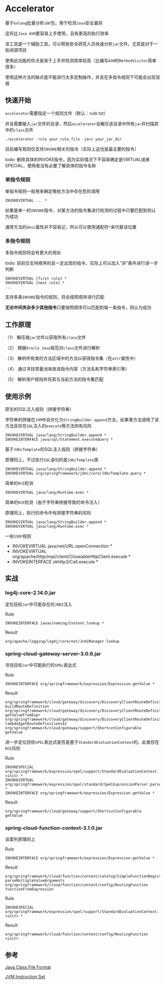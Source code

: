 # Accelerator

基于`Golang`批量分析Jar包，用于检测`Java`安全漏洞

这将比`Java ASM`更容易上手使用，且有更高的执行效率

该工具是一个辅助工具，可以帮助安全研究人员快速分析`jar`文件，尤其是对于一些闭源项目

使用此功能的优点是易于上手并检测效率较高（比编写`ASM`的`MethodVisitor`简单很多）

使用这种方法的缺点是不能进行太多定制操作，并且在多指令规则下可能会出现误报

## 快速开始

`accelerator`需要指定一个规则文件（默认：rule.txt）

并且需要输入`jar`文件的目录，然后`accelerator`会解压该目录中所有`jar`并扫描其中的`class`文件

```shell
./accelerator -rule your_rule_file -jars your_jar_dir
```

目前编写规则仅支持`INVOKE`相关的指令（实际上这也是最主要的指令）

todo: 删除具体的INVOKE指令，因为实际情况下不容易确定是VIRTUAL或者SPECIAL，使用者没有必要了解具体的指令名称

### 单指令规则

单指令规则一般用来确定哪些方法中存在危险调用

```text
INVOKEVIRTUAL ... *
```

如果是单一的`INVOKE`指令，对某方法的指令集进行检测的过程中只要匹配到则认为成功

通常方法的`desc`属性并不容易记，所以可以使用通配符`*`来代替该位置

### 多指令规则

多指令规则将会有更大的用处

todo: 目前仅支持顺序的且一定出现的指令，实际上可以加入“非”条件进行进一步判断

```text
INVOKEVIRTUAL [first rule] *
INVOKEVIRTUAL [next rule] *
...
```

支持多条`INVOKE`指令的规则，将会按照顺序进行匹配

**无论中间夹杂多少其他指令**只要按照顺序可以匹配到每一条指令，则认为成功

## 工作原理

（1） 解压缩`jar`文件以获取所有`class`文件

（2） 根据`Oracle Java`规范对`class`文件进行解析

（3） 解析所有类的方法区域中的方法以获得指令集（在`attr`属性中）

（4） 通过寻找常量池来改进指令内容（方法名和字符串索引等）

（5） 解析用户规则并将其与当前方法的指令集匹配

## 使用示例

原生的SQL注入规则（拼接字符串）

字符串的拼接在`JVM`中会优化为`StringBuilder.append`方法，如果某方法调用了该方法且存在`SQL`注入的`execute`等方法则有风险

```text
INVOKEVIRTUAL java/lang/StringBuilder.append *
INVOKEINTERFACE java/sql/Statement.executeQuery *
```

基于`JdbcTemplate`的SQL注入规则（拼接字符串）

原理同上，不过执行`SQL`语句的是`JdbcTemplate`类

```text
INVOKEVIRTUAL java/lang/StringBuilder.append *
INVOKEVIRTUAL org/springframework/jdbc/core/JdbcTemplate.query *
```

简单的`RCE`检测
```text
INVOKEVIRTUAL java/lang/Runtime.exec *
```

简单的`RCE`检测（由于字符串拼接导致的命令注入）

原理同上，执行的命令中有拼接字符串的风险

```text
INVOKEVIRTUAL java/lang/StringBuilder.append *
INVOKEVIRTUAL java/lang/Runtime.exec *
```

一些`SSRF`规则
- INVOKEVIRTUAL java/net/URL.openConnection *
- INVOKEVIRTUAL org/apache/http/impl/client/CloseableHttpClient.execute *
- INVOKEINTERFACE okhttp3/Call.execute *

## 实战

### log4j-core-2.14.0.jar

定位目标`Jar`中可能存在的`JNDI`注入

Rule
```text
INVOKEINTERFACE javax/naming/Context.lookup *
```

Result
```text
org/apache/logging/log4j/core/net/JndiManager lookup
```

### spring-cloud-gateway-server-3.0.6.jar

寻找目标`Jar`中可能执行的`SPEL`表达式

Rule
```text
INVOKEINTERFACE org/springframework/expression/Expression.getValue *
```

Result
```text
org/springframework/cloud/gateway/discovery/DiscoveryClientRouteDefinitionLocator buildRouteDefinition
org/springframework/cloud/gateway/discovery/DiscoveryClientRouteDefinitionLocator getValueFromExpr
org/springframework/cloud/gateway/discovery/DiscoveryClientRouteDefinitionLocator lambda$getRouteDefinitions$2
org/springframework/cloud/gateway/support/ShortcutConfigurable getValue
```

进一步定位目标`SPEL`表达式是否是基于`StandardEvaluationContext`的，此类存在`RCE`风险

Rule
```text
INVOKESPECIAL org/springframework/expression/spel/support/StandardEvaluationContext.<init> *
INVOKEVIRTUAL org/springframework/expression/spel/standard/SpelExpressionParser.parseExpression *
INVOKEINTERFACE org/springframework/expression/Expression.getValue *
```

Result
```text
org/springframework/cloud/gateway/support/ShortcutConfigurable getValue
```

### spring-cloud-function-context-3.1.0.jar

该案列原理同上

Rule
```text
INVOKEINTERFACE org/springframework/expression/Expression.getValue *
```

Result
```text
org/springframework/cloud/function/context/catalog/SimpleFunctionRegistry$FunctionInvocationWrapper parseMultipleValueArguments
org/springframework/cloud/function/context/config/RoutingFunction functionFromExpression
```

Rule
```text
INVOKESPECIAL org/springframework/expression/spel/support/StandardEvaluationContext.<init> *
```

Result
```text
org/springframework/cloud/function/context/config/RoutingFunction <init>
```

## 参考

[Java Class File Format](https://docs.oracle.com/javase/specs/jvms/se8/html/jvms-4.html)

[JVM Instruction Set](https://docs.oracle.com/javase/specs/jvms/se8/html/jvms-6.html)
